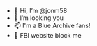 - 👋 Hi, I’m @jonm58
- 👀 I’m looking you
- 📫 I'm a Blue Archive fans!
- 🤣 FBI website block me

<!---
jonm58/jonm58 is a ✨ special ✨ repository because its `README.md` (this file) appears on your GitHub profile.
You can click the Preview link to take a look at your changes.
--->
